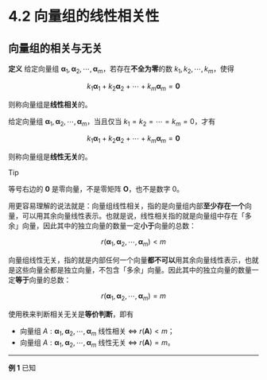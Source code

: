 # 4.2 向量组的线性相关性

## 向量组的相关与无关

**定义** 给定向量组 $\boldsymbol\alpha_1,\boldsymbol\alpha_2,\cdots,\boldsymbol\alpha_m$，若存在**不全为零**的数 $k_1,k_2,\cdots,k_m$，使得

$$
k_1\boldsymbol\alpha_1+k_2\boldsymbol\alpha_2+\cdots+k_m\boldsymbol\alpha_m=\boldsymbol0
$$

则称向量组是**线性相关**的。

给定向量组 $\boldsymbol\alpha_1,\boldsymbol\alpha_2,\cdots,\boldsymbol\alpha_m$，当且仅当 $k_1=k_2=\cdots=k_m=0$，才有

$$
k_1\boldsymbol\alpha_1+k_2\boldsymbol\alpha_2+\cdots+k_m\boldsymbol\alpha_m=\boldsymbol0
$$

则称向量组是**线性无关**的。

> [!tip]
>
> 等号右边的 $\boldsymbol0$ 是零向量，不是零矩阵 $\boldsymbol O$，也不是数字 $0$。

用更容易理解的说法就是：向量组线性相关，指的是向量组内部**至少存在一个**向量，可以用其余向量线性表示。也就是说，线性相关指的就是向量组中存在「多余」向量，因此其中的独立向量的数量一定**小于**向量的总数：

$$
r(\boldsymbol\alpha_1,\boldsymbol\alpha_2,\cdots,\boldsymbol\alpha_m)<m
$$

向量组线性无关，指的就是内部任何一个向量**都不可以**用其余向量线性表示，也就是这些向量全都是独立向量，不包含「多余」向量。因此其中的独立向量的数量一定**等于**向量的总数：

$$
r(\boldsymbol\alpha_1,\boldsymbol\alpha_2,\cdots,\boldsymbol\alpha_m)=m
$$

使用秩来判断相关无关是**等价判断**，即有

- 向量组 $A:\boldsymbol\alpha_1,\boldsymbol\alpha_2,\cdots,\boldsymbol\alpha_m$ 线性相关 $\Longleftrightarrow$ $r(\boldsymbol A)<m$；
- 向量组 $A:\boldsymbol\alpha_1,\boldsymbol\alpha_2,\cdots,\boldsymbol\alpha_m$ 线性无关 $\Longleftrightarrow$ $r(\boldsymbol A)=m$。

---

**例 1** 已知
